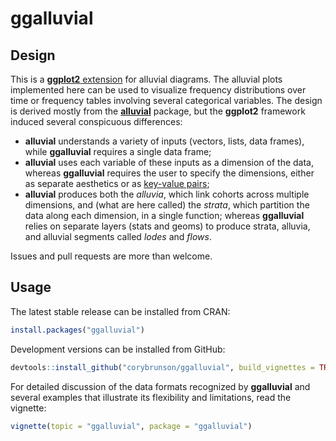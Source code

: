 # ggalluvial

## Design

This is a [**ggplot2** extension](http://www.ggplot2-exts.org/) for alluvial diagrams. The alluvial plots implemented here can be used to visualize frequency distributions over time or frequency tables involving several categorical variables. The design is derived mostly from the [**alluvial**](https://github.com/mbojan/alluvial) package, but the **ggplot2** framework induced several conspicuous differences:

- **alluvial** understands a variety of inputs (vectors, lists, data frames), while **ggalluvial** requires a single data frame;
- **alluvial** uses each variable of these inputs as a dimension of the data, whereas **ggalluvial** requires the user to specify the dimensions, either as separate aesthetics or as [key-value pairs](http://tidyr.tidyverse.org/);
- **alluvial** produces both the *alluvia*, which link cohorts across multiple dimensions, and (what are here called) the *strata*, which partition the data along each dimension, in a single function; whereas **ggalluvial** relies on separate layers (stats and geoms) to produce strata, alluvia, and alluvial segments called *lodes* and *flows*.

Issues and pull requests are more than welcome.

## Usage

The latest stable release can be installed from CRAN:

```r
install.packages("ggalluvial")
```

Development versions can be installed from GitHub:

```r
devtools::install_github("corybrunson/ggalluvial", build_vignettes = TRUE)
```

For detailed discussion of the data formats recognized by **ggalluvial** and several examples that illustrate its flexibility and limitations, read the vignette:

```r
vignette(topic = "ggalluvial", package = "ggalluvial")
```
